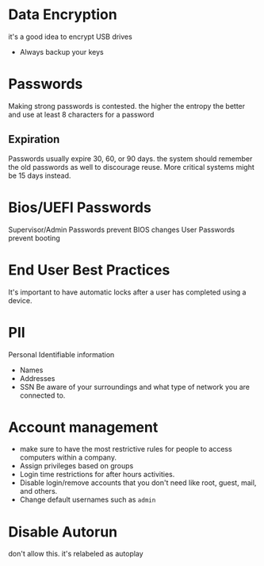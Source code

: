 # Data Encryption
it's a good idea to encrypt USB drives
- Always backup your keys
# Passwords
Making strong passwords is contested. the higher the entropy the better and use at least 8 characters for a password
## Expiration
Passwords usually expire 30, 60, or 90 days. the system should remember the old passwords as well to discourage reuse.
More critical systems might be 15 days instead.
# Bios/UEFI Passwords
Supervisor/Admin Passwords prevent BIOS changes
User Passwords prevent booting
# End User Best Practices
It's important to have automatic locks after a user has completed using a device. 
# PII
Personal Identifiable information
- Names
- Addresses
- SSN
Be aware of your surroundings and what type of network you are connected to.
# Account management
- make sure to have the most restrictive rules for people to access computers within a company.
- Assign privileges based on groups
- Login time restrictions for after hours activities.
- Disable login/remove accounts that you don't need like root, guest, mail, and others.
- Change default usernames such as `admin`
# Disable Autorun
don't allow this. it's relabeled as autoplay